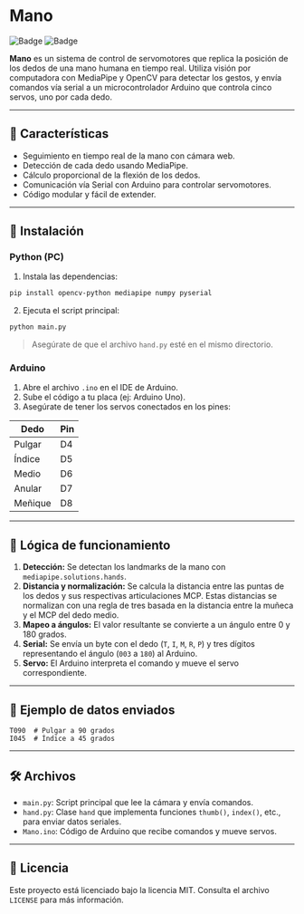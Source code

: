 # Mano

![Badge](https://img.shields.io/badge/License-MIT-blue) 
![Badge](https://img.shields.io/badge/Version-1.0.0-green)

**Mano** es un sistema de control de servomotores que replica la posición de los dedos de una mano humana en tiempo real. Utiliza visión por computadora con MediaPipe y OpenCV para detectar los gestos, y envía comandos vía serial a un microcontrolador Arduino que controla cinco servos, uno por cada dedo.

---

## 📸 Características

- Seguimiento en tiempo real de la mano con cámara web.
- Detección de cada dedo usando MediaPipe.
- Cálculo proporcional de la flexión de los dedos.
- Comunicación vía Serial con Arduino para controlar servomotores.
- Código modular y fácil de extender.

---

## 🚀 Instalación

### Python (PC)

1. Instala las dependencias:
```bash
pip install opencv-python mediapipe numpy pyserial
````

2. Ejecuta el script principal:

```bash
python main.py
```

> Asegúrate de que el archivo `hand.py` esté en el mismo directorio.

### Arduino

1. Abre el archivo `.ino` en el IDE de Arduino.
2. Sube el código a tu placa (ej: Arduino Uno).
3. Asegúrate de tener los servos conectados en los pines:

| Dedo    | Pin |
| ------- | --- |
| Pulgar  | D4  |
| Índice  | D5  |
| Medio   | D6  |
| Anular  | D7  |
| Meñique | D8  |

---

## 🧠 Lógica de funcionamiento

1. **Detección:** Se detectan los landmarks de la mano con `mediapipe.solutions.hands`.
2. **Distancia y normalización:** Se calcula la distancia entre las puntas de los dedos y sus respectivas articulaciones MCP. Estas distancias se normalizan con una regla de tres basada en la distancia entre la muñeca y el MCP del dedo medio.
3. **Mapeo a ángulos:** El valor resultante se convierte a un ángulo entre 0 y 180 grados.
4. **Serial:** Se envía un byte con el dedo (`T`, `I`, `M`, `R`, `P`) y tres dígitos representando el ángulo (`003` a `180`) al Arduino.
5. **Servo:** El Arduino interpreta el comando y mueve el servo correspondiente.

---

## 🧩 Ejemplo de datos enviados

```text
T090  # Pulgar a 90 grados
I045  # Índice a 45 grados
```

---

## 🛠 Archivos

* `main.py`: Script principal que lee la cámara y envía comandos.
* `hand.py`: Clase `hand` que implementa funciones `thumb()`, `index()`, etc., para enviar datos seriales.
* `Mano.ino`: Código de Arduino que recibe comandos y mueve servos.

---

## 📜 Licencia

Este proyecto está licenciado bajo la licencia MIT. Consulta el archivo `LICENSE` para más información.

